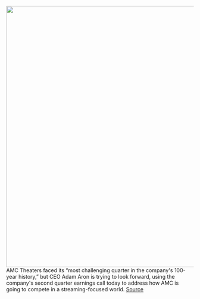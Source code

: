 <img src='https://cdn.vox-cdn.com/thumbor/Za3ZWrmD-4xbiUvIe4EKTCn0oWI=/0x0:7461x4983/1200x800/filters:focal(3209x879:4401x2071)/cdn.vox-cdn.com/uploads/chorus_image/image/67168607/1208555617.jpg.0.jpg' width='700px' /><br/>
AMC Theaters faced its “most challenging quarter in the company's 100-year history,” but CEO Adam Aron is trying to look forward, using the company's second quarter earnings call today to address how AMC is going to compete in a streaming-focused world.
<a href='https://www.theverge.com/2020/8/6/21357883/amc-universal-disney-streaming-warner-bros-mulan-tenet-theaters-movies'> Source <a/>